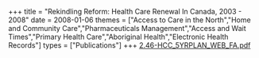+++
title = "Rekindling Reform: Health Care Renewal In Canada, 2003 - 2008"
date = 2008-01-06
themes = ["Access to Care in the North","Home and Community Care","Pharmaceuticals Management","Access and Wait Times","Primary Health Care","Aboriginal Health","Electronic Health Records"]
types = ["Publications"]
+++
[2.46-HCC_5YRPLAN_WEB_FA.pdf](/files/2.46-HCC_5YRPLAN_WEB_FA.pdf)
